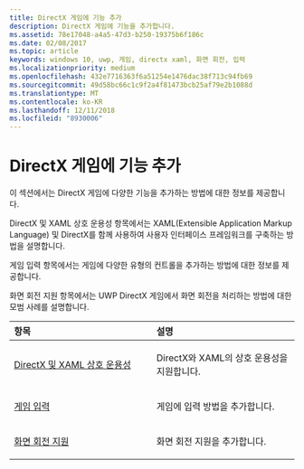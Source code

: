 ```yaml
---
title: DirectX 게임에 기능 추가
description: DirectX 게임에 기능을 추가합니다.
ms.assetid: 78e17048-a4a5-47d3-b250-19375b6f186c
ms.date: 02/08/2017
ms.topic: article
keywords: windows 10, uwp, 게임, directx xaml, 화면 회전, 입력
ms.localizationpriority: medium
ms.openlocfilehash: 432e7716363f6a51254e1476dac38f713c94fb69
ms.sourcegitcommit: 49d58bc66c1c9f2a4f81473bcb25af79e2b1088d
ms.translationtype: MT
ms.contentlocale: ko-KR
ms.lasthandoff: 12/11/2018
ms.locfileid: "8930006"
---
```

# <a name="add-features-to-directx-games"></a>DirectX 게임에 기능 추가

이 섹션에서는 DirectX 게임에 다양한 기능을 추가하는 방법에 대한 정보를 제공합니다.

DirectX 및 XAML 상호 운용성 항목에서는 XAML(Extensible Application Markup Language) 및 DirectX를 함께 사용하여 사용자 인터페이스 프레임워크를 구축하는 방법을 설명합니다.

게임 입력 항목에서는 게임에 다양한 유형의 컨트롤을 추가하는 방법에 대한 정보를 제공합니다.

화면 회전 지원 항목에서는 UWP DirectX 게임에서 화면 회전을 처리하는 방법에 대한 모범 사례를 설명합니다.

<table>
<colgroup>
<col width="50%" />
<col width="50%" />
</colgroup>
<thead>
<tr class="header">
<th align="left">항목</th>
<th align="left">설명</th>
</tr>
</thead>
<tbody>
<tr class="odd">
<td align="left"><p><a href="directx-and-xaml-interop.md">DirectX 및 XAML 상호 운용성</a></p></td>
<td align="left"><p>DirectX와 XAML의 상호 운용성을 지원합니다.</p></td>
</tr>
<tr class="even">
<td align="left"><p><a href="directx-game-input.md">게임 입력</a></p></td>
<td align="left"><p>게임에 입력 방법을 추가합니다.</p></td>
</tr>
<tr class="odd">
<td align="left"><p><a href="supporting-screen-rotation-directx-and-cpp.md">화면 회전 지원</a></p></td>
<td align="left"><p>화면 회전 지원을 추가합니다.</p></td>
</tr>
</tbody>
</table>